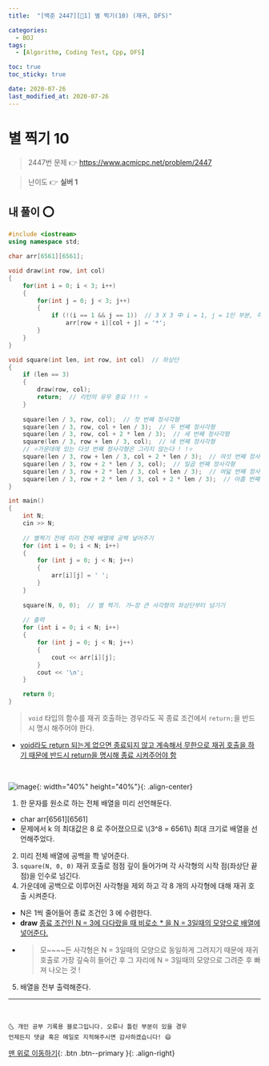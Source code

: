 ```yaml
---
title:  "[백준 2447][🤍1] 별 찍기(10) (재귀, DFS)" 

categories:
  - BOJ
tags:
  - [Algorithm, Coding Test, Cpp, DFS]

toc: true
toc_sticky: true

date: 2020-07-26
last_modified_at: 2020-07-26
---
```


# 별 찍기 10

> 2447번 문제 👉 <https://www.acmicpc.net/problem/2447>

> 난이도 👉 **실버 1**

## 내 풀이 ⭕

```cpp
#include <iostream>
using namespace std;

char arr[6561][6561];

void draw(int row, int col)
{
    for(int i = 0; i < 3; i++)
    {
        for(int j = 0; j < 3; j++)
        {
            if (!(i == 1 && j == 1))  // 3 X 3 中 i = 1, j = 1인 부분, 즉 가운데부분만 제외하고 * 을 원소로 넣어줌
                arr[row + i][col + j] = '*';
        }
    }
}

void square(int len, int row, int col)  // 좌상단
{
    if (len == 3)
    {
        draw(row, col);
        return;  // 리턴의 유무 중요 !!! ⭐
    }
        
    square(len / 3, row, col);  // 첫 번째 정사각형
    square(len / 3, row, col + len / 3);  // 두 번째 정사각형
    square(len / 3, row, col + 2 * len / 3);  // 세 번째 정사각형
    square(len / 3, row + len / 3, col);  // 네 번째 정사각형
    // ⭐가운데에 있는 다섯 번째 정사각형은 그리지 않는다 ! !⭐
    square(len / 3, row + len / 3, col + 2 * len / 3);  // 여섯 번째 정사각형
    square(len / 3, row + 2 * len / 3, col);  // 일곱 번째 정사각형
    square(len / 3, row + 2 * len / 3, col + len / 3);  // 여덟 번째 정사각형
    square(len / 3, row + 2 * len / 3, col + 2 * len / 3);  // 아홉 번째 정사각형
}

int main()
{
    int N;
    cin >> N;
    
    // 별찍기 전에 미리 전체 배열에 공백 넣어주기 
    for (int i = 0; i < N; i++)
    {
        for (int j = 0; j < N; j++)
        {
            arr[i][j] = ' ';
        }
    }
    
    square(N, 0, 0);  // 별 찍기. 가~장 큰 사각형의 좌상단부터 넘기기
    
    // 출력 
    for (int i = 0; i < N; i++)
    {
        for (int j = 0; j < N; j++)
        {
            cout << arr[i][j];
        }
        cout << '\n';
    }

    return 0;
}
```

> `void` 타입의 함수를 재귀 호출하는 경우라도 꼭 종료 조건에서 `return;`을 반드시 명시 해주어야 한다. 

- <u>void라도 return 되는게 없으면 종료되지 않고 계속해서 무한으로 재귀 호출을 하기 때문에 반드시 return을 명시해 종료 시켜주어야 함</u>

<br>

![image](https://user-images.githubusercontent.com/42318591/88470649-1c6a4200-cf3a-11ea-87ec-20f28fc2c6d7.png){: width="40%" height="40%"}{: .align-center}

1. 한 문자를 원소로 하는 전체 배열을 미리 선언해둔다. 
  - char arr[6561][6561]
  - 문제에서 k 의 최대값은 8 로 주어졌으므로 \\(3^8 = 6561\\) 최대 크기로 배열을 선언해주었다.
2. 미리 전체 배열에 공백을 쫙 넣어준다. 
3. `square(N, 0, 0)` 재귀 호출로 점점 깊이 들어가며 각 사각형의 시작 점(좌상단 끝점)을 인수로 넘긴다.
4. 가운데에 공백으로 이루어진 사각형을 제외 하고 각 8 개의 사각형에 대해 재귀 호출 시켜준다.  
  - N은 1씩 줄어들어 종료 조건인 3 에 수렴한다.
  - **draw** <u>종료 조건인 N = 3에 다다랐을 때 비로소 * 을 N = 3일때의 모양으로 배열에 넣어준다.</u>
  - > 모~~~~든 사각형은 N = 3일때의 모양으로 동일하게 그려지기 때문에 재귀 호출로 가장 깊숙히 들어간 후 그 자리에 N = 3일때의 모양으로 그려준 후 빠져 나오는 것 !
5. 배열을 전부 출력해준다. 

***
<br>

    🌜 개인 공부 기록용 블로그입니다. 오류나 틀린 부분이 있을 경우 
    언제든지 댓글 혹은 메일로 지적해주시면 감사하겠습니다! 😄

[맨 위로 이동하기](#){: .btn .btn--primary }{: .align-right}